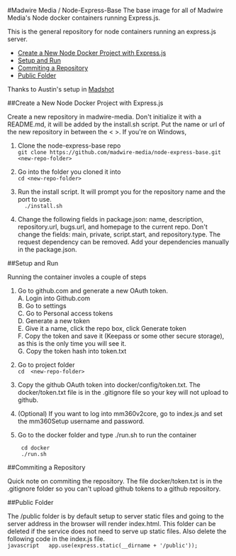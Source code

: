 #Madwire Media / Node-Express-Base
The base image for all of Madwire Media's Node docker containers running Express.js.

This is the general repository for node containers running an express.js server.  

* [Create a New Node Docker Project with Express.js](#CreateProject)
* [Setup and Run](#SetupAndRun)
* [Commiting a Repository](#CommitRepo)
* [Public Folder](#PublicFolder)

Thanks to Austin's setup in [Madshot](https://github.com/madwire-media/madshot)


##Create a New Node Docker Project with Express.js <a name="CreateProject"></a>

Create a new repository in madwire-media. Don't initialize it with a README.md, it will be added by the install.sh script.  Put the name or url of the new repository in between the < >. If you're on Windows, 

1. Clone the node-express-base repo  
		```
		git clone https://github.com/madwire-media/node-express-base.git <new-repo-folder>  
		```

2. Go into the folder you cloned it into  
		```
		cd <new-repo-folder>
		```

3. Run the install script. It will prompt you for the repository name and the port to use.  
		```  
		./install.sh  
		```  

4. Change the following fields in package.json: name, description, repository.url, bugs.url, and homepage to the current repo.
		Don't change the fields: main, private, script.start, and repository.type.
		The request dependency can be removed.  Add your dependencies manually in the package.json.

##Setup and Run <a name="SetupAndRun"></a>

Running the container involes a couple of steps


1. Go to github.com and generate a new OAuth token.  
	A. Login into Github.com  
	B. Go to settings  
	C. Go to Personal access tokens  
	D. Generate a new token  
	E. Give it a name, click the repo box, click Generate token  
 	F. Copy the token and save it (Keepass or some other secure storage), as this is the only time you will see it.  
	G. Copy the token hash into token.txt  

2. Go to project folder  <new-repo-folder>  
		```
		cd  <new-repo-folder>
		```

3. Copy the github OAuth token into docker/config/token.txt.  The docker/token.txt file is in the .gitignore file so your key will not upload to github.  

4. (Optional) If you want to log into mm360v2core, go to index.js and set the mm360Setup username and password.  

5. Go to the docker folder and type ./run.sh to run the container  

		cd docker  
		./run.sh  


##Commiting a Repository <a name="CommitRepo"></a>

Quick note on commiting the repository. The file docker/token.txt is in the .gitignore folder so
you can't upload github tokens to a github repository.

##Public Folder <a name="PublicFolder"></a>

The /public folder is by default setup to server static files and going to the server address in the browser will
render index.html.  This folder can be deleted if the service does not need to serve up static files.  Also delete the
following code in the index.js file.  
    ```javascript  
    app.use(express.static(__dirname + '/public'));    
    ``` 

